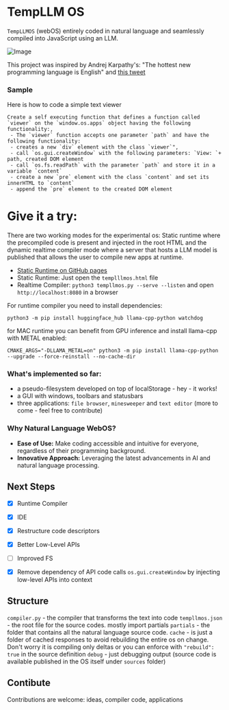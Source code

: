 # TempLLM OS

`TempLLMOS` (webOS) entirely coded in natural language and seamlessly compiled into JavaScript using an LLM.


![Image](assets/templlmos.gif)

This project was inspired by Andrej Karpathy's: "The hottest new programming language is English" and [this tweet](https://twitter.com/karpathy/status/1707437820045062561?lang=en)


### Sample
Here is how to code a simple text viewer
```
Create a self executing function that defines a function called `viewer` on the `window.os.apps` object having the following functionality:,
 - The `viewer` function accepts one parameter `path` and have the following functionality:
 - creates a new `div` element with the class `viewer`", 
 - call `os.gui.createWindow` with the following parameters: `View: `+ path, created DOM element
 - call `os.fs.readPath` with the parameter `path` and store it in a variable `content`
 - create a new `pre` element with the class `content` and set its innerHTML to `content`
 - append the `pre` element to the created DOM element
```

# Give it a try:

There are two working modes for the experimental os: Static runtime where the precompiled code is present and injected in the root HTML and the dynamic realtime compiler mode where a server that hosts a LLM model is published that allows the user to compile new apps at runtime.

- [Static Runtime on GitHub pages](https://cstefanache.github.io/templlmos/templlmos.html)
- Static Runtime: Just open the `templllmos.html` file
- Realtime Compiler: `python3 templlmos.py --serve --listen` and open `http://localhost:8080` in a browser 

For runtime compiler you need to install dependencies:

```
python3 -m pip install huggingface_hub llama-cpp-python watchdog
```

for MAC runtime you can benefit from GPU inference and install llama-cpp with METAL enabled:

```
CMAKE_ARGS="-DLLAMA_METAL=on" python3 -m pip install llama-cpp-python --upgrade --force-reinstall --no-cache-dir
```


### What's implemented so far:
- a pseudo-filesystem developed on top of localStorage - hey - it works!
- a GUI with windows, toolbars and statusbars
- three applications: `file browser`, `minesweeper` and `text editor` (more to come - feel free to contribute)

### Why Natural Language WebOS?

- **Ease of Use:** Make coding accessible and intuitive for everyone, regardless of their programming background.
- **Innovative Approach:** Leveraging the latest advancements in AI and natural language processing.

## Next Steps

- [x] Runtime Compiler
- [x] IDE
- [x] Restructure code descriptors
- [x] Better Low-Level APIs
- [ ] Improved FS
- [x] Remove dependency of API code calls `os.gui.createWindow` by injecting low-level APIs into context


## Structure

`compiler.py` - the compiler that transforms the text into code
`templlmos.json` - the root file for the source codes. mostly import partials
`partials` - the folder that contains all the natural language source code.
`cache` - is just a folder of cached responses to avoid rebuilding the entire os on change. Don't worry it is compiling only deltas or you can enforce with `"rebuild": true` in the source definition
`debug` - just debugging output (source code is available published in the OS itself under `sources` folder)


## Contibute

Contributions are welcome: ideas, compiler code, applications